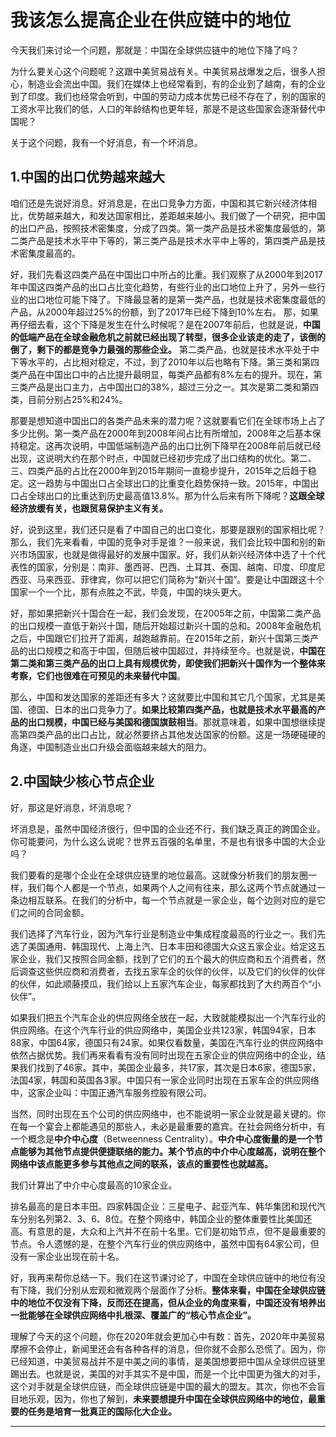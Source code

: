 # 我该怎么提高企业在供应链中的地位

今天我们来讨论一个问题，那就是：中国在全球供应链中的地位下降了吗？

为什么要关心这个问题呢？这跟中美贸易战有关。中美贸易战爆发之后，很多人担心，制造业会流出中国。我们在媒体上也经常看到，有的企业到了越南，有的企业到了印度。我们也经常会听到，中国的劳动力成本优势已经不存在了，别的国家的工资水平比我们的低，人口的年龄结构也更年轻，那是不是这些国家会逐渐替代中国呢？

关于这个问题，我有一个好消息，有一个坏消息。

## 1.中国的出口优势越来越大

咱们还是先说好消息。好消息是，在出口竞争力方面，中国和其它新兴经济体相比，优势越来越大，和发达国家相比，差距越来越小。我们做了一个研究，把中国的出口产品，按照技术密集度，分成了四类。第一类产品是技术密集度最低的，第二类产品是技术水平中下等的，第三类产品是技术水平中上等的，第四类产品是技术密集度最高的。

好，我们先看这四类产品在中国出口中所占的比重。我们观察了从2000年到2017年中国这四类产品的出口占比变化趋势，有些行业的出口地位上升了，另外一些行业的出口地位可能下降了。下降最显著的是第一类产品，也就是技术密集度最低的产品，从2000年超过25%的份额，到了2017年已经下降到10%左右。
那，如果再仔细去看，这个下降是发生在什么时候呢？是在2007年前后，也就是说，**中国的低端产品在全球金融危机之前就已经出现了转型，很多企业该走的走了，该倒的倒了，剩下的都是竞争力最强的那些企业。** 第二类产品，也就是技术水平处于中下等水平的，占比相对稳定，不过，到了2010年以后也略有下降。第三类和第四类产品在中国出口中的占比提升最明显，每类产品都有8%左右的提升。现在，第三类产品是出口主力，占中国出口的38%，超过三分之一。其次是第二类和第四类，目前分别占25%和24%。

那要是想知道中国出口的各类产品未来的潜力呢？这就要看它们在全球市场上占了多少比例。第一类产品在2000年到2008年间占比有所增加，2008年之后基本保持稳定。这再次说明，中国低端制造产品的出口比例下降早在2008年前后就已经出现，这说明大约在那个时点，中国就已经初步完成了出口结构的优化。第二、三、四类产品的占比在2000年到2015年期间一直稳步提升，2015年之后趋于稳定。这一趋势与中国出口占全球出口的比重变化趋势保持一致。2015年，中国出口占全球出口的比重达到历史最高值13.8%。那为什么后来有所下降呢？**这跟全球经济放缓有关，也跟贸易保护主义有关。**

好，说到这里，我们还只是看了中国自己的出口变化，那要是跟别的国家相比呢？那么，我们先来看看，中国的竞争对手是谁？一般来说，我们会比较中国和别的新兴市场国家，也就是做得最好的发展中国家。好，我们从新兴经济体中选了十个代表性的国家，分别是：南非、墨西哥、巴西、土耳其、泰国、越南、印度、印度尼西亚、马来西亚、菲律宾，你可以把它们简称为“新兴十国”。要是让中国跟这十个国家一个一个比，那有点胜之不武，毕竟，中国的块头更大。

好，那如果把新兴十国合在一起，我们会发现，在2005年之前，中国第二类产品的出口规模一直低于新兴十国，随后开始超过新兴十国的总和。2008年金融危机之后，中国跟它们拉开了距离，越跑越靠前。在2015年之前，新兴十国第三类产品的出口规模之和高于中国，但随后被中国超过，并持续至今。也就是说，**中国在第二类和第三类产品的出口上具有规模优势，即使我们把新兴十国作为一个整体来考察，它们也很难在可预见的未来替代中国**。

那么，中国和发达国家的差距还有多大？这就要比中国和其它几个国家，尤其是美国、德国、日本的出口竞争力了。**如果比较第四类产品，也就是技术水平最高的产品的出口规模，中国已经与美国和德国旗鼓相当**。那就意味着，如果中国想继续提高第四类产品的出口占比，就必然要挤占其他发达国家的份额。这是一场硬碰硬的角逐，中国制造业出口升级会面临越来越大的阻力。

## 2.中国缺少核心节点企业

好，那这是好消息，坏消息呢？

坏消息是，虽然中国经济很行，但中国的企业还不行，我们缺乏真正的跨国企业。你可能要问，为什么这么说呢？世界五百强的名单里，不是也有很多中国的大企业吗？

我们要看的是哪个企业在全球供应链里的地位最高。这就像分析我们的朋友圈一样，我们每个人都是一个节点，如果两个人之间有往来，那么这两个节点就通过一条边相互联系。在我们的分析中，每一个节点就是一家企业，每个边则对应的是它们之间的合同金额。

我们选择了汽车行业，因为汽车行业是制造业中集成程度最高的行业之一。我们先选了美国通用、韩国现代、上海上汽、日本丰田和德国大众这五家企业。给定这五家企业，我们又按照合同金额，找到了它们的五个最大的供应商和五个消费者，然后调查这些供应商和消费者，去找五家车企的伙伴的伙伴，以及它们的伙伴的伙伴的伙伴，如此顺藤摸瓜，我们给以上五家汽车企业，每家都找到了大约两百个“小伙伴”。

如果我们把五个汽车企业的供应网络全放在一起，大致就能模拟出一个汽车行业的供应网络。在这个汽车行业的供应网络中，美国企业共123家，韩国94家，日本88家，中国64家，德国只有24家。如果仅看数量，美国在汽车行业的供应网络中依然占据优势。我们再来看看有没有同时出现在五家企业的供应网络中的企业，结果我们找到了46家。其中，美国企业最多，共17家，其次是日本6家，德国5家，法国4家，韩国和英国各3家。中国只有一家企业同时出现在五家车企的供应网络中，这家企业叫：中国正通汽车服务控股有限公司。

当然，同时出现在五个公司的供应网络中，也不能说明一家企业就是最关键的。你在每一个宴会上都能遇见的那些人，未必是最重要的嘉宾。在社会网络分析中，有一个概念是**中介中心度**（Betweenness Centrality）。**中介中心度衡量的是一个节点能够为其他节点提供便捷联络的能力。某个节点的中介中心度越高，说明在整个网络中该点能更多参与其他点之间的联系，该点的重要性也就越高。**

我们计算出了中介中心度最高的10家企业。

排名最高的是日本丰田。四家韩国企业：三星电子、起亚汽车、韩华集团和现代汽车分别名列第2、3、6、8位。在整个网络中，韩国企业的整体重要性比美国还高。有意思的是，大众和上汽并不在前十名里。它们是初始节点，但不是最重要的节点。令人遗憾的是，在整个汽车行业的供应网络中，虽然中国有64家公司，但没有一家企业出现在前十名。

好，我再来帮你总结一下。我们在这节课讨论了，中国在全球供应链中的地位有没有下降，我们分别从宏观和微观两个层面作了分析。**整体来看，中国在全球供应链中的地位不仅没有下降，反而还在提高，但从企业的角度来看，中国还没有培养出一批能够在全球供应网络中扎根深、覆盖广的“核心节点企业”。**

理解了今天的这个问题，你在2020年就会更加心中有数：首先，2020年中美贸易摩擦不会停止，新闻里还会有各种各样的消息，但你就不会那么恐慌了。因为，你已经知道，中美贸易战并不是中美之间的事情，是美国想要把中国从全球供应链里踢出去。也就是说，美国的对手其实不是中国，而是一个比中国更为强大的对手，这个对手就是全球供应链，而全球供应链是中国的最大的盟友。其次，你也不会盲目地乐观，因为，你也了解到，**未来要想提升中国在全球供应网络中的地位，最重要的任务是培育一批真正的国际化大企业。**

---
